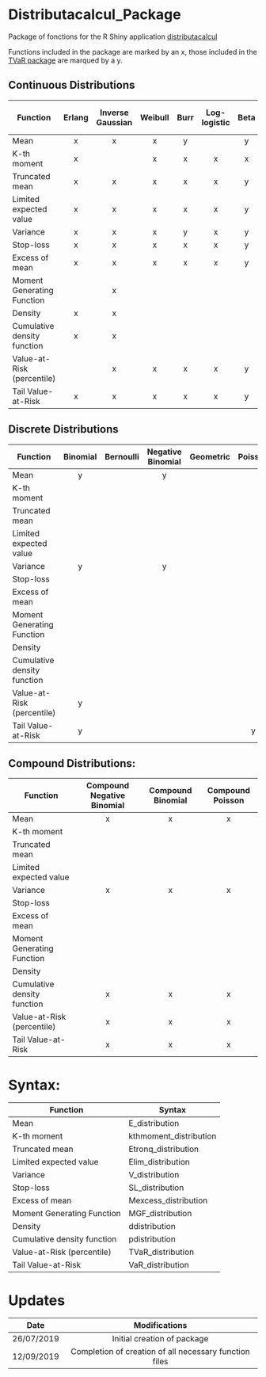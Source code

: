 # Distributacalcul_Package
Package of fonctions for the R Shiny application [distributacalcul](https://alec42.shinyapps.io/distributacalcul/)

Functions included in the package are marked by an x, those included in the [TVaR package](https://github.com/gabrielcrepeault/tvarPackage) are marqued by a y.

## Continuous Distributions

| Function                         	| Erlang 	| Inverse Gaussian 	| Weibull 	| Burr 	| Log-logistic 	| Beta 	| Gamma 	| Pareto 	| Generalized F-distribution 	| Lognormal 	| Exponential 	| Uniform | Normal | 
|----------------------------------	|:------:	|:------------------:	|:-------:	|:----:	|:--------------:	|:----:	|:-----:	|:------:	|:-------------:	|:----------:	|:------------:	  |:------:	| :------:|
| Mean            	                |    x   	|          x         	|    x    	|   y  	|                	|   y  	|   y   	|    y   	|               	|      y     	|       y    	    |    y   	|       	|
| K-th moment           	          |    x   	|                    	|    x    	|   x  	|        x       	|   x  	|   x   	|    x   	|               	|      x     	|           	    |       	|      	  |
| Truncated mean       	            |    x   	|          x         	|    x    	|   x  	|        x       	|   y  	|   y   	|    y   	|               	|      y     	|       y    	    |    y   	|   y   	|
| Limited expected value            |    x   	|          x         	|    x    	|   x  	|        x       	|   y  	|   y   	|    y   	|               	|      y     	|       y    	    |    y   	|   y   	|
| Variance                         	|    x   	|          x         	|    x    	|   y  	|        x       	|   y  	|   y   	|    y   	|               	|      y     	|       y    	    |    y   	|       	|
| Stop-loss                        	|    x   	|          x         	|    x    	|   x  	|        x       	|   y  	|   y   	|    y   	|               	|      y     	|       y    	    |    y   	|   y   	|
| Excess of mean                    |    x   	|          x         	|    x    	|   x  	|        x       	|   y  	|   y   	|    y   	|               	|      y     	|       y    	    |    y   	|   y   	|
| Moment Generating Function 	      |     	  |          x         	|         	|      	|                	|      	|       	|        	|               	|            	|            	    |        	|       	|
| Density                          	|    x   	|          x         	|         	|      	|                	|      	|       	|        	|               	|            	|            	    |        	|       	|
| Cumulative density function      	|    x   	|          x         	|         	|      	|                	|      	|       	|        	|       x       	|            	|            	    |        	|       	|
| Value-at-Risk (percentile)        |        	|          x         	|    x    	|   x  	|        x       	|   y  	|   y   	|    y   	|       x       	|      y     	|       y    	    |    y   	|   y   	|
| Tail Value-at-Risk                |    x   	|          x         	|    x    	|   x  	|        x       	|   y  	|   y   	|    y   	|               	|      y     	|       y    	    |        	|   y   	|

## Discrete Distributions

|             Function             	| Binomial 	| Bernoulli 	| Negative Binomial 	| Geometric 	| Poisson 	| Uniform	| Logarithmic 	| Hypergeometric 	|
|----------------------------------	|:---------:	|:---------:	|:------------------:	|:-----------:	|:-------:	|:--------:	| :---------------:	| :------------------:	|
| Mean            	                |      y     	|           	|          y         	|             	|         	|     x    	| x             	| x                	|
| K-th moment           	          |           	|           	|                    	|             	|         	|          	|               	|                  	|
| Truncated mean       	            |           	|           	|                    	|             	|         	|          	|               	|                  	|
| Limited expected value            |           	|           	|                    	|             	|         	|          	|               	|                  	|
| Variance                         	|      y    	|           	|          y         	|             	|         	|     x    	| x             	| x                	|
| Stop-loss                        	|           	|           	|                    	|             	|         	|          	|               	|                  	|
| Excess of mean                    |           	|           	|                    	|             	|         	|          	|               	|                  	|
| Moment Generating Function 	      |           	|           	|                    	|             	|         	|          	|               	|                  	|
| Density                          	|           	|           	|                    	|             	|         	|     x    	|               	|                  	|
| Cumulative density function      	|           	|           	|                    	|             	|         	|     x    	|               	|                  	|
| Value-at-Risk (percentile)        |      y    	|           	|                    	|             	|         	|          	|               	|                  	|
| Tail Value-at-Risk                |      y    	|           	|                    	|             	|    y    	|          	|               	|                  	|


## Compound Distributions:

| Function                         	| Compound Negative Binomial 	| Compound Binomial 	| Compound Poisson 	|
|----------------------------------	|:---------------------------:	|:------------------:	|:----------------:	|
| Mean            	                |              x              	|          x         	|         x        	|
| K-th moment           	          |                             	|                    	|                  	|
| Truncated mean       	            |                             	|                    	|                  	|
| Limited expected value            |                             	|                    	|                  	|
| Variance                         	|              x              	|          x         	|         x        	|
| Stop-loss                        	|                             	|                    	|                  	|
| Excess of mean                    |                             	|                    	|                  	|
| Moment Generating Function 	      |                             	|                    	|                  	|
| Density                          	|                             	|                    	|                  	|
| Cumulative density function      	|              x              	|          x         	|         x        	|
| Value-at-Risk (percentile)        |              x              	|          x         	|         x        	|
| Tail Value-at-Risk                |              x              	|          x         	|         x        	|


# Syntax: 

| Function                         	|       Syntax           | 
|----------------------------------	| ----------------        |
| Mean            	                | E_distribution          |   
| K-th moment           	          | kthmoment_distribution  |
| Truncated mean       	            | Etronq_distribution     |
| Limited expected value            | Elim_distribution       |
| Variance                         	| V_distribution          |
| Stop-loss                        	| SL_distribution         |
| Excess of mean                    | Mexcess_distribution    |
| Moment Generating Function 	      | MGF_distribution        |
| Density                          	| ddistribution           |
| Cumulative density function      	| pdistribution           |
| Value-at-Risk (percentile)        | TVaR_distribution       |
| Tail Value-at-Risk                | VaR_distribution        |


# Updates
|     Date    | Modifications |
|:-----------:| :---------:   |
| 26/07/2019   | Initial creation of package |
| 12/09/2019   | Completion of creation of all necessary function files |
